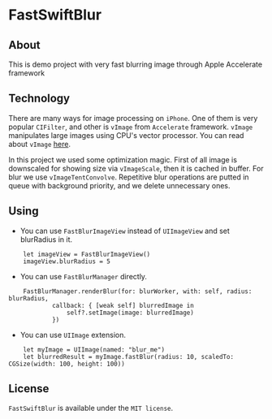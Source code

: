 # FastSwiftBlur

## About

This is demo project with very fast blurring image through Apple Accelerate framework

## Technology

There are many ways for image processing on `iPhone`. One of them is very popular `CIFilter`, and other is `vImage` from `Accelerate` framework. `vImage` manipulates large images using CPU's vector processor. You can read about `vImage` [here](https://developer.apple.com/documentation/accelerate/vimage).

In this project we used some optimization magic. First of all image is downscaled for showing size via `vImageScale`, then it is cached in buffer. For blur we use `vImageTentConvolve`. Repetitive blur operations are putted in queue with background priority, and we delete unnecessary ones.

## Using

- You can use `FastBlurImageView` instead of `UIImageView` and set blurRadius in it.

```
    let imageView = FastBlurImageView()
    imageView.blurRadius = 5
```

- You can use `FastBlurManager` directly.

```
    FastBlurManager.renderBlur(for: blurWorker, with: self, radius: blurRadius,
            callback: { [weak self] blurredImage in
                self?.setImage(image: blurredImage)
            })
```

- You can use `UIImage` extension.

```
    let myImage = UIImage(named: "blur_me")
    let blurredResult = myImage.fastBlur(radius: 10, scaledTo: CGSize(width: 100, height: 100))
```
 
## License

`FastSwiftBlur` is available under the `MIT license`.